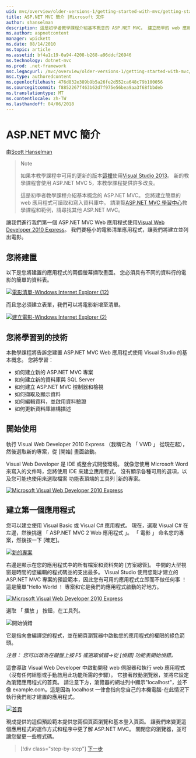 ```yaml
---
uid: mvc/overview/older-versions-1/getting-started-with-mvc/getting-started-with-mvc-part1
title: ASP.NET MVC 簡介 |Microsoft 文件
author: shanselman
description: 這是初學者教學課程介紹基本概念的 ASP.NET MVC。 建立簡單的 web 應用程式可讀取和寫入資料庫中。
ms.author: aspnetcontent
manager: wpickett
ms.date: 08/14/2010
ms.topic: article
ms.assetid: bf4a1c19-0a94-4208-b268-a96ddcf26946
ms.technology: dotnet-mvc
ms.prod: .net-framework
msc.legacyurl: /mvc/overview/older-versions-1/getting-started-with-mvc/getting-started-with-mvc-part1
msc.type: authoredcontent
ms.openlocfilehash: 476d832e389b9b5a26fe2d552ca648c79b100056
ms.sourcegitcommit: f8852267f463b62d7f975e56bea9aa3f68fbbdeb
ms.translationtype: MT
ms.contentlocale: zh-TW
ms.lasthandoff: 04/06/2018
---
```

<a name="intro-to-aspnet-mvc"></a>ASP.NET MVC 簡介
====================
由[Scott Hanselman](https://github.com/shanselman)

> > [!NOTE]
> > 如果本教學課程中可用的更新的版本[這裡](../../getting-started/introduction/getting-started.md)使用[Visual Studio 2013](https://www.microsoft.com/visualstudio/eng/2013-downloads)。 新的教學課程會使用 ASP.NET MVC 5，本教學課程提供許多改良。
> 
> 
> 這是初學者教學課程介紹基本概念的 ASP.NET MVC。 您將建立簡單的 web 應用程式可讀取和寫入資料庫中。 請瀏覽[ASP.NET MVC 學習中心](../../../index.md)教學課程和範例，請尋找其他 ASP.NET MVC。


讓我們進行我們第一個 ASP.NET MVC Web 應用程式使用[Visual Web Developer 2010 Express](https://www.microsoft.com/express/Web/)。 我們要極小的電影清單應用程式，讓我們將建立並列出電影。

## <a name="what-youll-build"></a>您將建置

以下是您將建置的應用程式的兩個螢幕擷取畫面。 您必須具有不同的資料行的電影的簡單的資料表。

[![電影清單-Windows Internet Explorer (12)](getting-started-with-mvc-part1/_static/image2.png)](getting-started-with-mvc-part1/_static/image1.png)

而且您必須建立表單，我們可以將電影新增至清單。

[![建立電影-Windows Internet Explorer (2)](getting-started-with-mvc-part1/_static/image4.png)](getting-started-with-mvc-part1/_static/image3.png)

## <a name="skills-youll-learn"></a>您將學習到的技術

本教學課程將告訴您建置 ASP.NET MVC Web 應用程式使用 Visual Studio 的基本概念。 您將學習：

- 如何建立新的 ASP.NET MVC 專案
- 如何建立新的資料庫與 SQL Server
- 如何建立 ASP.NET MVC 控制器和檢視
- 如何擷取及顯示資料
- 如何編輯資料，並啟用資料驗證
- 如何更新資料庫結構描述

## <a name="get-started"></a>開始使用

執行 Visual Web Developer 2010 Express （我稱它為 「 VWD 」 從現在起），然後選取新的專案，從 [開始] 畫面啟動。

Visual Web Developer 是 IDE 或整合式開發環境。 就像您使用 Microsoft Word 來寫入的文件時，您將使用 IDE 來建立應用程式。 沒有顯示各種可用的選項，以及您可能也使用來選取檔案 功能表頂端的工具列 |新的專案。

[![Microsoft Visual Web Developer 2010 Express](getting-started-with-mvc-part1/_static/image6.png)](getting-started-with-mvc-part1/_static/image5.png)

## <a name="creating-your-first-application"></a>建立第一個應用程式

您可以建立使用 Visual Basic 或 Visual C# 應用程式。 現在，選取 Visual C# 在左邊，然後挑選 「 ASP.NET MVC 2 Web 應用程式 」。 「 電影 」 命名您的專案，然後按一下 [確定]。

[![新的專案](getting-started-with-mvc-part1/_static/image8.png)](getting-started-with-mvc-part1/_static/image7.png)

右邊是顯示在您的應用程式中的所有檔案和資料夾的 [方案總管]。 中間的大型視窗是時間的您編輯的程式碼並的支出最多。 Visual Studio 使用您剛才建立的 ASP.NET MVC 專案的預設範本，因此您有可用的應用程式立即而不做任何事 ！ 這是簡單"Hello World ！ 專案和它是我們的應用程式啟動的好地方。

[![Microsoft Visual Web Developer 2010 Express](getting-started-with-mvc-part1/_static/image10.png)](getting-started-with-mvc-part1/_static/image9.png)

選取 「 播放 」 按鈕，在工具列。

![開始偵錯](getting-started-with-mvc-part1/_static/image11.png)

它是指向會編譯您的程式，並在網頁瀏覽器中啟動您的應用程式的權限的綠色箭頭。

*注意： 您可以改為在鍵盤上按 F5 或選取偵錯-&gt;從 [偵錯] 功能表開始偵錯。*

這會導致 Visual Web Developer 中啟動開發 web 伺服器和執行 web 應用程式 （沒有任何組態或手動啟用此功能所需的步驟）。 它接著啟動瀏覽器，並將它設定為瀏覽應用程式的首頁。 請注意下方，瀏覽器的網址列中顯示"localhost"，並不像 example.com。這是因為 localhost 一律會指向您自己的本機電腦-在此情況下執行我們剛才建置的應用程式。

[![首頁](getting-started-with-mvc-part1/_static/image13.png)](getting-started-with-mvc-part1/_static/image12.png)

現成提供的這個預設範本提供您兩個頁面瀏覽和基本登入頁面。 讓我們來變更這個應用程式的運作方式和程序中更了解 ASP.NET MVC。 關閉您的瀏覽器，並可讓您變更一些程式碼。

> [!div class="step-by-step"]
> [下一步](getting-started-with-mvc-part2.md)

